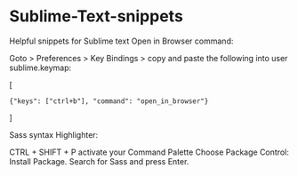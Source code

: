 # Sublime-Text-snippets
Helpful snippets for Sublime text
Open in Browser command:

Goto > Preferences > Key Bindings > copy and paste the following into user sublime.keymap:

[

    {"keys": ["ctrl+b"], "command": "open_in_browser"}

]

Sass syntax Highlighter:

CTRL + SHIFT + P activate your Command Palette
Choose Package Control: Install Package.
Search for Sass and press Enter.
